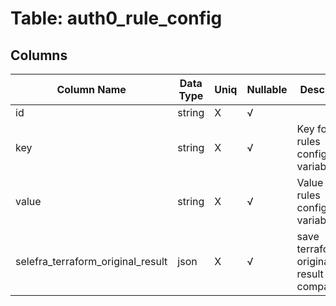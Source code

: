 # Table: auth0_rule_config

## Columns 

|  Column Name   |  Data Type  | Uniq | Nullable | Description | 
|  ----  | ----  | ----  | ----  | ---- | 
| id | string | X | √ |  | 
| key | string | X | √ | Key for a rules configuration variable. | 
| value | string | X | √ | Value for a rules configuration variable. | 
| selefra_terraform_original_result | json | X | √ | save terraform original result for compatibility | 


